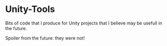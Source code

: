 # Unity-Tools

Bits of code that I produce for Unity projects that I believe may be usefull in the future.


Spoiler from the future: they were not!
